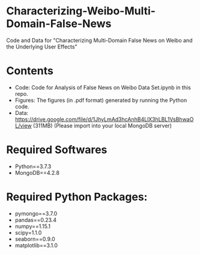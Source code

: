 # Characterizing-Weibo-Multi-Domain-False-News
Code and Data for "Characterizing Multi-Domain False News on Weibo and the Underlying User Effects"

# Contents
- Code: Code for Analysis of False News on Weibo Data Set.ipynb in this repo.
- Figures: The figures (in .pdf format) generated by running the Python code.
- Data: https://drive.google.com/file/d/1JhyLmAd3hcAnhB4LlX3hLBL1VsBhwaOL/view (311MB) (Please import into your local MongoDB server)

# Required Softwares
- Python==3.7.3
- MongoDB==4.2.8

# Required Python Packages:
- pymongo==3.7.0
- pandas==0.23.4
- numpy==1.15.1
- scipy=1.1.0
- seaborn==0.9.0
- matplotlib==3.1.0
